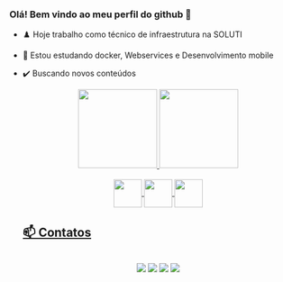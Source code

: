 ### Olá! Bem vindo ao meu perfil do github 👋


- ♟️ Hoje trabalho como técnico de infraestrutura na SOLUTI
- 🌱 Estou estudando docker, Webservices e Desenvolvimento mobile
- ✔️ Buscando novos conteúdos

  <div align="center">
    <a href="https://github.com/Lucas-Martins-Faria">
    <img height="140em" src="https://github-readme-stats.vercel.app/api?username=Lucas-Martins-Faria&show_icons=true&theme=panda&include_all_commits=true&count_private=true"/>
    <img height="140em" src="https://github-readme-stats.vercel.app/api/top-langs/?username=Lucas-Martins-Faria&layout=compact&langs_count=7&theme=panda"/>
  </div>
  
  <div style="display: inline_block" align="center"><br>
     <img align="center" height="50" width="50" src="https://cdn.jsdelivr.net/gh/devicons/devicon/icons/docker/docker-original.svg" /> 
     <img align="center" height="50" width="50" src="https://cdn.jsdelivr.net/gh/devicons/devicon/icons/java/java-original.svg" />
     <img align="center" height="50" width="50" src="https://cdn.jsdelivr.net/gh/devicons/devicon/icons/android/android-plain.svg" />

  </div>
  
  ## 📫 Contatos
  
  <div align="center"><br>
          <a href="https://www.instagram.com/lucas.mfarias/" target="_blank"><img src="https://img.shields.io/badge/-Instagram-%23E4405F?style=for-the-badge&logo=instagram&logoColor=white"   target="_blank"></a>
          <a href = "mailto:lucas1999faria@gmail.com"><img src="https://img.shields.io/badge/-Gmail-%23333?style=for-the-badge&logo=gmail&logoColor=white" target="_blank"></a>
          <a href="https://www.linkedin.com/in/lucas-martins-de-faria-b6638a1a1/" target="_blank"><img src="https://img.shields.io/badge/-LinkedIn-%230077B5?style=for-the-badge&logo=linkedin&logoColor=white" target="_blank"></a> 
          <a href="https://api.whatsapp.com/send?phone=62991597953&text=Meu%20Whatsapp" ><img src="https://img.shields.io/badge/WhatsApp-25D366?style=for-the-badge&logo=whatsapp&logoColor=white" target="_blanck"></a>
  </div>
  
